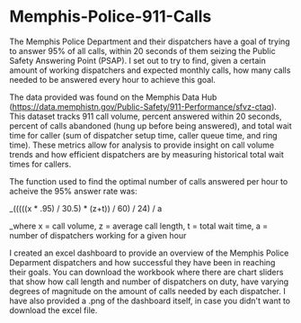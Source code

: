 # Memphis-Police-911-Calls

The Memphis Police Department and their dispatchers have a goal of trying to answer 95% of all calls, within 20 seconds of them seizing the Public Safety Answering Point (PSAP). I set out to try to find, given a certain amount of working dispatchers and expected monthly calls, how many calls needed to be answered every hour to achieve this goal.

The data provided was found on the Memphis Data Hub (https://data.memphistn.gov/Public-Safety/911-Performance/sfvz-ctaq). This dataset tracks 911 call volume, percent answered within 20 seconds, percent of calls abandoned (hung up before being answered), and total wait time for caller (sum of dispatcher setup time, caller queue time, and ring time). These metrics allow for analysis to provide insight on call volume trends and how efficient dispatchers are by measuring historical total wait times for callers. 

The function used to find the optimal number of calls answered per hour to acheive the 95% answer rate was:
  
  _(((((x * .95) / 30.5) * (z+t)) / 60) / 24) / a
  
  _where x = call volume, z = average call length, t = total wait time, a = number of dispatchers working for a given hour
  

I created an excel dashboard to provide an overview of the Memphis Police Deparment dispatchers and how successful they have been in reaching their goals. You can download the workbook where there are chart sliders that show how call length and number of dispatchers on duty, have varying degrees of magnitude on the amount of calls needed by each dispatcher. I have also provided a .png of the dashboard itself, in case you didn't want to download the excel file.  
